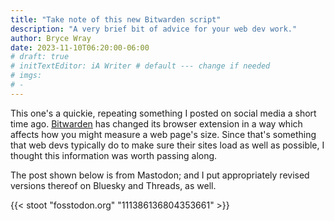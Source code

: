 ```yaml
---
title: "Take note of this new Bitwarden script"
description: "A very brief bit of advice for your web dev work."
author: Bryce Wray
date: 2023-11-10T06:20:00-06:00
# draft: true
# initTextEditor: iA Writer # default --- change if needed
# imgs:
# -
---
```


This one's a quickie, repeating something I posted on social media a short time ago. [Bitwarden](https://bitwarden.com) has changed its browser extension in a way which affects how you might measure a web page's size. Since that's something that web devs typically do to make sure their sites load as well as possible, I thought this information was worth passing along.

<!--more-->

The post shown below is from Mastodon; and I put appropriately revised versions thereof on Bluesky and Threads, as well.

{{< stoot "fosstodon.org" "111386136804353661" >}}

<!--
The @bitwarden browser extension now injects `page-script.js` (437 Kb) into each page. It’s apparently due to Bitwarden’s recently added support for passkeys.

If you use this extension and are trying to measure your pages’ download size, be sure to filter out this script by name in the Inspector view of your preferred browser **or** just use Inspector within a private/“incognito” tab/window.

#WebDev #WebDevTips #HTML #JS #JavaScript #Bitwarden #Browser

https://fosstodon.org/@BryceWrayTX/111386136804353661\
2023-11-10-0559CST


The Bitwarden browser extension now injects `page-script.js` (437 Kb) into each page. It’s apparently due to Bitwarden’s passkeys support. When measuring pages’ download size, filter out this script by name in the Inspector **or** use Inspector within a private/“incognito” tab/window.

https://bsky.app/profile/brycewray.com/post/3kdtgewhfdd2l
2023-11-10-0601CST [shorter due to Bluesky's more restrictive character-count limit]

The Bitwarden browser extension now injects `page-script.js` (437 Kb) into each page. It’s apparently due to Bitwarden’s recently added support for passkeys.

If you use this extension and are trying to measure your pages’ download size, be sure to filter out this script by name in the Inspector view of your preferred browser **or** just use Inspector within a private/“incognito” tab/window.
#WebDev #WebDevTips #HTML #JS #JavaScript #Bitwarden #Browser

https://www.threads.net/@brycewraytx/post/Czdv4GfrqXe
2023-11-10-0602CST

-->
